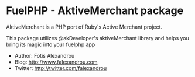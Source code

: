 FuelPHP - AktiveMerchant package
================================

AktiveMerchant is a PHP port of Ruby's Active Merchant project.

This package utilizes @akDeveloper's aktiveMerchant library and helps you bring its magic into your fuelphp app

- Author: Fotis Alexandrou
- Blog: http://www.falexandrou.com
- Twitter: http://twitter.com/falexandrou